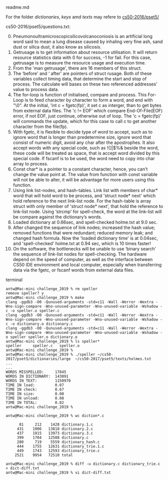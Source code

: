 readme.md

For the folder *dictionaries*, *keys* amd *texts* may refere to [cs50-2016/pset5/](https://github.com/alvintwng/cs50-2016/tree/master/pset5) 

cs50-2016/pset5/questions.txt:

0.  Pneumonoultramicroscopicsilicovolcanoconiosis is an artificial long word said to mean a lung disease caused by inhaling very fine ash, sand dust or silica dust, it also know as silicosis.
1.  Getrusage is to get information about resource utilisation. It will return resource statistics data with 0 for success, -1 for fail. For this case, getrusage is to measure the resource usage and execution time.
2.  From the 'man getrusage', there are 16 members of this struct.
3.  The ‘before' and ‘ after' are pointers of struct rusage. Both of these variables collect timing data, that determine the start and stop of process. The calculate will bases on these two referenced addresses' value to process data.
4.  The for-loop is function of initialised, compare and process. This For-Loop is to feed character by character to form a word, and end with "\0".
At the initial, 'int c = fgetc(fp)', it set c as interger, than to get bytes from external data files. The 'c != EOF’ which compare End-Of-File(EOF) error, if not EOF, just continue, otherwise out of loop. The 'c = fgetc(fp)' will commands the update, which for this case to call c to get another character from the file(fp).
5.  With fgetc, it is flexible to decide type of word to accept, such as to ignore word that is longer than predetermine size, ignore word that consist of numeric digit, avoid any char after the apostrophes. It also accept words with any special code, such as !{]|$%& beside the word, these code will be treated as space, that is accept word divided by this special code. If fscanf is to be used, the word need to copy into char array to process. 
6.  Const char* is a pointer to a constant character, hence, you can't change the value point at. The value from function with const variable will not be able to alter, it will be advantage for more users using this function.
7.  Using link list-nodes, and hash-tables. Link list with members of char* word that will hold word to be process, and 'struct node* next' which hold reference to the next link-list node. For the hash-table is array struct with only member of 'struct node* next', that hold the reference to link-list node. Using ‘strcmp’ for spell-check, the word at the link-list will be compare against the dictionary’s words.
8.  Loaded dictionary at 0.66sec, and spell-checked holme.txt at 9.0 sec.
9.  After changed the sequence of link nodes; increased the hash value; removed functions that were redundant; reduced memory leak; and changed hash formula. Now the 'loaded dictionary time' is at  0.04sec, and 'spell-checked' holme.txt at 0.94 sec, which is 10 times faster!
10. On the software, the bottlenecks will be unable to use ‘binary search’ the sequence of link-list nodes for spell-checking. The hardware depend on the speed of computer, as well as the interface between CS50 IDE environment and local computer, especially when transferring data via the fgetc, or fscanf words from external data files.


terminal
``` console
antw@Mac-mini challenge_2019 % rm speller
remove speller? y
antw@Mac-mini challenge_2019 % make
clang -ggdb3 -O0 -Qunused-arguments -std=c11 -Wall -Werror -Wextra -Wno-sign-compare -Wno-unused-parameter -Wno-unused-variable -Wshadow -c -o speller.o speller.c
clang -ggdb3 -O0 -Qunused-arguments -std=c11 -Wall -Werror -Wextra -Wno-sign-compare -Wno-unused-parameter -Wno-unused-variable -Wshadow -c -o dictionary.o dictionary.c
clang -ggdb3 -O0 -Qunused-arguments -std=c11 -Wall -Werror -Wextra -Wno-sign-compare -Wno-unused-parameter -Wno-unused-variable -Wshadow -o speller speller.o dictionary.o
antw@Mac-mini challenge_2019 % ls speller*
speller		speller.c	speller.o
antw@Mac-mini challenge_2019 % 
antw@Mac-mini challenge_2019 % ./speller ~/cs50-2017/pset5/dictionaries/large  ~/cs50-2017/pset5/texts/holmes.txt
...
...
WORDS MISSPELLED:     17845
WORDS IN DICTIONARY:  143091
WORDS IN TEXT:        1150970
TIME IN load:         0.07
TIME IN check:        0.67
TIME IN size:         0.00
TIME IN unload:       0.08
TIME IN TOTAL:        0.82
antw@Mac-mini challenge_2019 %
```
``` console
antw@Mac-mini challenge_2019 % wc diction*.c  

      81     212    1428 dictionary.1.c
     431    1906   13818 dictionary.2.c
     437    1915   13973 dictionary.3.c
     399    1704   12508 dictionary.c
     280     719    5559 dictionary_hash.c
     444    1755   12631 dictionary_trie.1.c
     449    1743   12593 dictionary_trie.c
    2521    9954   72510 total
```
``` console
antw@Mac-mini challenge_2019 % diff -u dictionary.c dictionary_trie.c > dict-diff.txt
antw@Mac-mini challenge_2019 % vi dict-diff.txt
```
